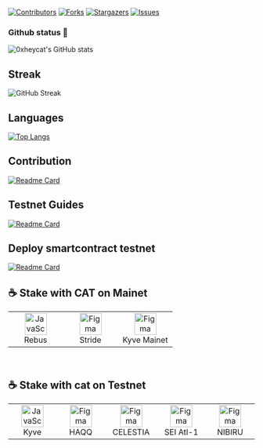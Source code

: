 <a name="readme-top"></a>

[![Contributors][contributors-shield]][contributors-url]
[![Forks][forks-shield]][forks-url]
[![Stargazers][stars-shield]][stars-url]
[![Issues][issues-shield]][issues-url]

### Github status 👋

![0xheycat's GitHub stats](https://github-readme-stats.vercel.app/api?username=0xheycat&show_icons=true&theme=radical)

## Streak

![GitHub Streak](https://github-readme-streak-stats.herokuapp.com/?user=0xheycat&theme=radical)


## Languages
[![Top Langs](https://github-readme-stats.vercel.app/api/top-langs/?username=0xheycat&layout=compact)](https://github.com/anuraghazra/github-readme-stats)

## Contribution
[![Readme Card](https://github-readme-stats.vercel.app/api/pin/?username=0xheycat&repo=Contribution)](https://github.com/0xheycat/Contribution)

## Testnet Guides
[![Readme Card](https://github-readme-stats.vercel.app/api/pin/?username=0xheycat&repo=Testnet-validator)](https://github.com/0xheycat/Testnet-validator)

## Deploy smartcontract testnet
[![Readme Card](https://github-readme-stats.vercel.app/api/pin/?username=0xheycat&repo=smartcontract)](https://github.com/0xheycat/smartcontract)

<h2 align="left" id="Stake on Mainet"> ☕️ Stake with CAT on Mainet</h2>
<table width='100%'>
  <tr>
    <td align="center" width="96">
      <a href="https://ping.pub/rebus/staking/rebusvaloper1fagquqac5q43k8juchhlq4z42tzz757k4yqgy4">
        <img src="https://user-images.githubusercontent.com/81378817/203578721-f9062a6f-4c89-4297-a5c5-6b329804ef6a.png" width="45" height="45" alt="JavaScript" />
      </a>
      <br>Rebus
    </td>
    <td align="center" width="96">
      <a href="https://explorer.stride.zone/stride/staking/stridevaloper1tcc5phalsu2glt6ys4l9ehvweqqxfk59w7wkgq" >
        <img src="https://user-images.githubusercontent.com/81378817/203579048-950dc08f-04dd-4be3-af06-411c745bcd8d.png" width="45" height="45" alt="Figma" />
      </a>
      <br>Stride
       </td>
    <td align="center" width="96">
      <a href="https://explorer.kyve.network/kyve/staking/kyvevaloper1pvyk0sptgvcmr9578xzpnfl6kksl8ne8c042gj" >
        <img src="https://kyve-korellia.s3.eu-central-1.amazonaws.com/images/favicon.ico" width="45" height="45" alt="Figma" />
      </a>
      <br>Kyve Mainet
      </td>  
   </tr>
</table>
<br>

<h2 align="left" id="Stake with cat on Testnet"> ☕️ Stake with cat on Testnet</h2>

<table width='100%'>
  <tr>
    <td align="center" width="96">
      <a href="https://explorer.kaon.kyve.network/kaon/staking/kyvevaloper12n5luaqsdlwmdgqvvterrqcxqnan70afq8zngk">
        <img src="https://kyve-korellia.s3.eu-central-1.amazonaws.com/images/favicon.ico" width="45" height="45" alt="JavaScript" />
      </a>
      <br>Kyve
      </td>
    <td align="center" width="96">
      <a href="https://testnet.ping.pub/haqq/staking/haqqvaloper1zz5zssa0tn4sfw77hyscdnpmcw04nfdrxhhjdr" >
        <img src="https://haqq.explorers.guru/chains/haqq.svg" width="45" height="45" alt="Figma" />
      </a>
      <br>HAQQ
      </td>
    <td align="center" width="96">
      <a href="https://testnet.ping.pub/celestia/staking/celestiavaloper17p2f76jpvkddkcdh5nzrpg2jz9d4y8j9p5zhuu" >
        <img src="https://testnet.ping.pub/logos/celestia.png" width="45" height="45" alt="Figma" />
      </a>
      <br>CELESTIA
      </td>
    <td align="center" width="96">
      <a href="https://explorer.kjnodes.com/sei-testnet/staking/seivaloper19ak8cytle08kw6hckd5quk5d79zut9t9e0cplh" >
        <img src="https://raw.githubusercontent.com/kj89/testnet_manuals/main/pingpub/logos/sei.png" width="45" height="45" alt="Figma" />
      </a>
      <br>SEI Atl-1
      </td>
    <td align="center" width="96">
      <a href="https://itn-1.nibiru.fi/validators/nibivaloper1rns4tg39ses696js09w7tvp33m54dfdpv2krca" >
        <img src="https://nibiru.explorers.guru/chains/nibiru.png" width="45" height="45" alt="Figma" />
      </a>
      <br>NIBIRU
      </td> 
   </tr>  
 
</table>
<br>

<!-- MARKDOWN LINKS & IMAGES -->
<!-- https://www.markdownguide.org/basic-syntax/#reference-style-links -->
[contributors-shield]: https://img.shields.io/github/contributors/0xheycat/testnet-validator.svg?style=for-the-badge
[contributors-url]: https://github.com/0xheycat/testnet-validator/graphs/contributors
[forks-shield]: https://img.shields.io/github/forks/0xheycat/testnet-validator.svg?style=for-the-badge
[forks-url]: https://github.com/0xheycat/testnet-validator/network/members
[stars-shield]: https://img.shields.io/github/stars/0xheycat/testnet-validator.svg?style=for-the-badge
[stars-url]: https://github.com/0xheycat/Testnet-validator/stargazers
[issues-shield]: https://img.shields.io/github/issues/0xheycat/testnet-validator.svg?style=for-the-badge
[issues-url]: https://github.com/0xheycat/testnet-validator/issues


